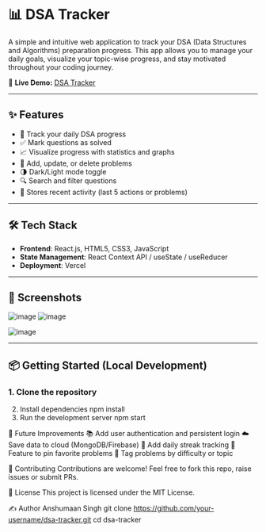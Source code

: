 # 📊 DSA Tracker

A simple and intuitive web application to track your DSA (Data Structures and Algorithms) preparation progress. This app allows you to manage your daily goals, visualize your topic-wise progress, and stay motivated throughout your coding journey.

🚀 **Live Demo:** [DSA Tracker](https://dsa-tracker-nu.vercel.app/)

---

## ✨ Features

- 📅 Track your daily DSA progress
- ✅ Mark questions as solved
- 📈 Visualize progress with statistics and graphs
- 📝 Add, update, or delete problems
- 🌗 Dark/Light mode toggle
- 🔍 Search and filter questions
- 🔁 Stores recent activity (last 5 actions or problems)

---

## 🛠️ Tech Stack

- **Frontend**: React.js, HTML5, CSS3, JavaScript
- **State Management**: React Context API / useState / useReducer
- **Deployment**: Vercel

---

## 📸 Screenshots
![image](https://github.com/user-attachments/assets/1155efbb-e925-4d10-b3df-7e4f644501f8)
![image](https://github.com/user-attachments/assets/d16f902d-bf47-4c84-8976-4851b32d33c7)

![image](https://github.com/user-attachments/assets/62cb29b5-a48c-4b5a-b27a-68198a10040c)

---

## 📦 Getting Started (Local Development)

### 1. Clone the repository
2. Install dependencies
npm install
3. Run the development server
npm start

🧠 Future Improvements
📚 Add user authentication and persistent login
☁️ Save data to cloud (MongoDB/Firebase)
📆 Add daily streak tracking
📌 Feature to pin favorite problems
🧠 Tag problems by difficulty or topic

🙌 Contributing
Contributions are welcome! Feel free to fork this repo, raise issues or submit PRs.

📄 License
This project is licensed under the MIT License.

✍️ Author
Anshumaan Singh
git clone https://github.com/your-username/dsa-tracker.git
cd dsa-tracker
